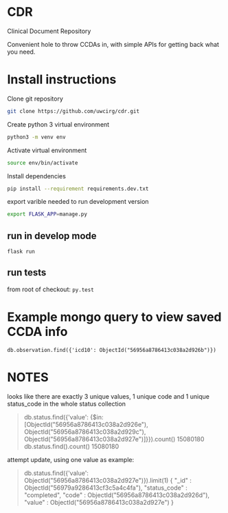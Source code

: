 # CDR
Clinical Document Repository

Convenient hole to throw CCDAs in, with simple APIs for getting back
what you need.

# Install instructions

Clone git repository
```bash
git clone https://github.com/uwcirg/cdr.git
```

Create python 3 virtual environment
```bash
python3 -m venv env
```

Activate virtual environment
```bash
source env/bin/activate
```

Install dependencies
```bash
pip install --requirement requirements.dev.txt
```

export varible needed to run development version
```bash
export FLASK_APP=manage.py
```

## run in develop mode
`flask run`

## run tests
from root of checkout:
`py.test`

# Example mongo query to view saved CCDA info
`db.observation.find({'icd10': ObjectId("56956a8786413c038a2d926b")})`

# NOTES
looks like there are exactly 3 unique values,
1 unique code and 1 unique status_code in the whole status collection

> db.status.find({'value': {$in: [ObjectId("56956a8786413c038a2d926e"), ObjectId("56956a8786413c038a2d929c"), ObjectId("56956a8786413c038a2d927e")]}}).count()
15080180
> db.status.find().count()
15080180

attempt update, using one value as example:
> db.status.find({'value': ObjectId("56956a8786413c038a2d927e")}).limit(1)
{ "_id" : ObjectId("56979a9286413cf3c5a4c4fa"), "status_code" : "completed", "code" : ObjectId("56956a8786413c038a2d926d"), "value" : ObjectId("56956a8786413c038a2d927e") }

